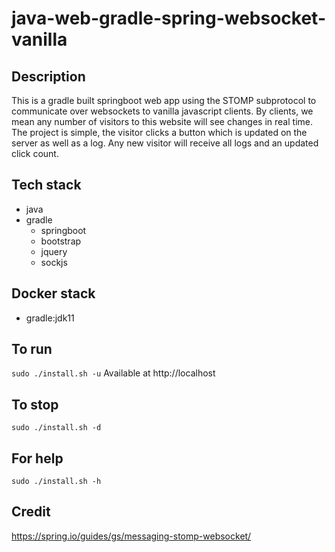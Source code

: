 # java-web-gradle-spring-websocket-vanilla

## Description
This is a gradle built springboot web app
using the STOMP subprotocol to communicate
over websockets to vanilla javascript clients.
By clients, we mean any number of visitors to
this website will see changes in real time.
  The project is simple, the visitor clicks a
button which is updated on the server as well as
a log. Any new visitor will receive all logs and
an updated click count.

## Tech stack
- java
- gradle
  - springboot
  - bootstrap
  - jquery
  - sockjs

## Docker stack
- gradle:jdk11

## To run
`sudo ./install.sh -u`
Available at http://localhost

## To stop
`sudo ./install.sh -d`

## For help
`sudo ./install.sh -h`

## Credit
https://spring.io/guides/gs/messaging-stomp-websocket/
